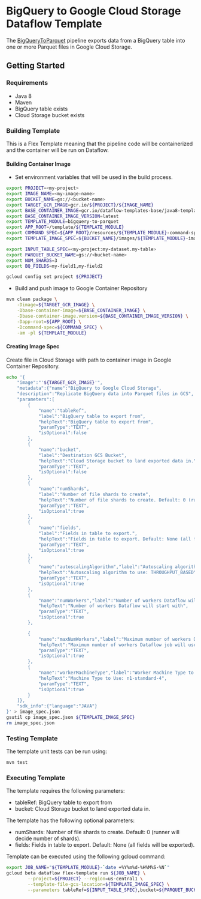# BigQuery to Google Cloud Storage Dataflow Template

The [BigQueryToParquet](src/main/java/com/google/cloud/teleport/v2/templates/BigQueryToParquet.java) pipeline exports data
from a BigQuery table into one or more Parquet files in Google Cloud Storage.

## Getting Started

### Requirements
* Java 8
* Maven
* BigQuery table exists
* Cloud Storage bucket exists

### Building Template
This is a Flex Template meaning that the pipeline code will be containerized and the container will be 
run on Dataflow. 

#### Building Container Image
* Set environment variables that will be used in the build process.
```sh
export PROJECT=<my-project>
export IMAGE_NAME=<my-image-name>
export BUCKET_NAME=gs://<bucket-name>
export TARGET_GCR_IMAGE=gcr.io/${PROJECT}/${IMAGE_NAME}
export BASE_CONTAINER_IMAGE=gcr.io/dataflow-templates-base/java8-template-launcher-base
export BASE_CONTAINER_IMAGE_VERSION=latest
export TEMPLATE_MODULE=bigquery-to-parquet
export APP_ROOT=/template/${TEMPLATE_MODULE}
export COMMAND_SPEC=${APP_ROOT}/resources/${TEMPLATE_MODULE}-command-spec.json
export TEMPLATE_IMAGE_SPEC=${BUCKET_NAME}/images/${TEMPLATE_MODULE}-image-spec.json

export INPUT_TABLE_SPEC=<my-project:my-dataset.my-table>
export PARQUET_BUCKET_NAME=gs://<bucket-name>
export NUM_SHARDS=3
export BQ_FIELDS=my-field1,my-field2

gcloud config set project ${PROJECT}
```
* Build and push image to Google Container Repository
```sh
mvn clean package \
    -Dimage=${TARGET_GCR_IMAGE} \
    -Dbase-container-image=${BASE_CONTAINER_IMAGE} \
    -Dbase-container-image.version=${BASE_CONTAINER_IMAGE_VERSION} \
    -Dapp-root=${APP_ROOT} \
    -Dcommand-spec=${COMMAND_SPEC} \
    -am -pl ${TEMPLATE_MODULE}
```

#### Creating Image Spec

Create file in Cloud Storage with path to container image in Google Container Repository.
```sh
echo '{
    "image":"'${TARGET_GCR_IMAGE}'",
    "metadata":{"name":"BigQuery to Google Cloud Storage",
    "description":"Replicate BigQuery data into Parquet files in GCS",
    "parameters":[
        {
            "name":"tableRef",
            "label":"BigQuery table to export from",
            "helpText":"BigQuery table to export from",
            "paramType":"TEXT",
            "isOptional":false
        },
        {
            "name":"bucket",
            "label":"Destination GCS Bucket",
            "helpText":"Cloud Storage bucket to land exported data in.",
            "paramType":"TEXT",
            "isOptional":false
        },
        {
            "name":"numShards",
            "label":"Number of file shards to create",
            "helpText":"Number of file shards to create. Default: 0 (runner will decide number of shards).",
            "paramType":"TEXT",
            "isOptional":true
        },
        {
            "name":"fields",
            "label":"Fields in table to export.",
            "helpText":"Fields in table to export. Default: None (all fields will be exported).",
            "paramType":"TEXT",
            "isOptional":true
        },
        {
            "name":"autoscalingAlgorithm","label":"Autoscaling algorithm to use",
            "helpText":"Autoscaling algorithm to use: THROUGHPUT_BASED",
            "paramType":"TEXT",
            "isOptional":true
        },
        {
            "name":"numWorkers","label":"Number of workers Dataflow will start with",
            "helpText":"Number of workers Dataflow will start with",
            "paramType":"TEXT",
            "isOptional":true
        },

        {
            "name":"maxNumWorkers","label":"Maximum number of workers Dataflow job will use",
            "helpText":"Maximum number of workers Dataflow job will use",
            "paramType":"TEXT",
            "isOptional":true
        },
        {
            "name":"workerMachineType","label":"Worker Machine Type to use in Dataflow Job",
            "helpText":"Machine Type to Use: n1-standard-4",
            "paramType":"TEXT",
            "isOptional":true
        }
    ]},
    "sdk_info":{"language":"JAVA"}
}' > image_spec.json
gsutil cp image_spec.json ${TEMPLATE_IMAGE_SPEC}
rm image_spec.json
```

### Testing Template

The template unit tests can be run using:
```sh
mvn test
```

### Executing Template

The template requires the following parameters:
* tableRef: BigQuery table to export from
* bucket: Cloud Storage bucket to land exported data in.

The template has the following optional parameters:
* numShards: Number of file shards to create. Default: 0 (runner will decide number of shards).
* fields: Fields in table to export. Default: None (all fields will be exported).

Template can be executed using the following gcloud command:
```sh
export JOB_NAME="${TEMPLATE_MODULE}-`date +%Y%m%d-%H%M%S-%N`"
gcloud beta dataflow flex-template run ${JOB_NAME} \
        --project=${PROJECT} --region=us-central1 \
        --template-file-gcs-location=${TEMPLATE_IMAGE_SPEC} \
        --parameters tableRef=${INPUT_TABLE_SPEC},bucket=${PARQUET_BUCKET_NAME},numShards=${NUM_SHARDS},fields=${BQ_FIELDS}
```
